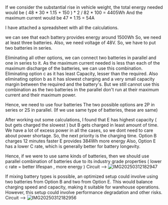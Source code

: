 If we consider the substantial rise in vehicle weight, the total energy needed would be ( 48 * 30 * 1.15 + 150 ) * 2 / 82 * 100 = 4405Wh
And the maximum current would be 47 * 1.15 = 54A

I have attached a spreadsheet with all the calculations.

we can see that each battery provides energy around 1500Wh
So, we need at least three batteries.
Also, we need voltage of 48V. So, we have to put two batteries in series.

Eliminating all other options, we can connect two batteries in parallel and one in series to it.
As the maximum current needed is less than each of the maximum discharge of the batteries, we can use this combination.
Eliminating option c as it has least Capacity, lesser than the required.
Also eliminating option b as it has slowest charging and a very small capacity margin between the required and the battery's.
But we still cannot use this combination as the two batteries in the parallel don't run at their maximum current and their maximum power.

Hence, we need to use four batteries
The two possible options are 2P in series or 2S in parallel.
(If we use same type of batteries, these are same)

After working out some calculations, I found that E has highest capacity ( but gets charged the slowest ) but B gets charged in least amount of time.
We have a lot of excess power in all the cases, so we dont need to care about power shortage.
So, the next priority is the charging time.
Option B charges 12 minutes faster
E provides 384Wh more energy
Also, Option E has a lower C rate, which is generally better for battery longevity.

Hence, if we were to use same kinds of batteries, then we should use parallel combination of batteries due to its industry grade properties ( lower c rate = better lifespan , more energy )
Circuit --> ![IMG20250312182947](https://github.com/user-attachments/assets/7e2918a9-20c5-4355-9474-a52561826c45)


If mixing battery types is possible, an optimized setup could involve using two batteries from Option B and two from Option E. This would balance charging speed and capacity, making it suitable for warehouse operations. However, this setup could involve performance degradation and other risks.
Circuit --> ![IMG20250312182956](https://github.com/user-attachments/assets/f1980535-001f-4752-94f8-a3c294f84116)
